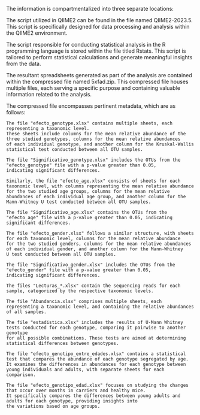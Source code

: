 The information is compartmentalized into three separate locations:

The script utilized in QIIME2 can be found in the file named QIIME2-2023.5. This script is specifically designed for data processing and 
analysis within the QIIME2 environment.

The script responsible for conducting statistical analysis in the R programming language is stored within the file titled Rstats. 
This script is tailored to perform statistical calculations and generate meaningful insights from the data.

The resultant spreadsheets generated as part of the analysis are contained within the compressed file named 5xfad.zip. 
This compressed file houses multiple files, each serving a specific purpose and containing valuable information related to the analysis.

The compressed file encompasses pertinent metadata, which are as follows:

    The file "efecto_genotype.xlsx" contains multiple sheets, each representing a taxonomic level. 
    These sheets include columns for the mean relative abundance of the three studied genotypes, columns for the mean relative abundances 
    of each individual genotype, and another column for the Kruskal-Wallis statistical test conducted between all OTU samples.

    The file "Significativo_genotype.xlsx" includes the OTUs from the "efecto_genotype" file with a p-value greater than 0.05, 
    indicating significant differences.

    Similarly, the file "efecto_age.xlsx" consists of sheets for each taxonomic level, with columns representing the mean relative abundance 
    for the two studied age groups, columns for the mean relative abundances of each individual age group, and another column for the 
    Mann-Whitney U test conducted between all OTU samples.

    The file "Significativo_age.xlsx" contains the OTUs from the "efecto_age" file with a p-value greater than 0.05, indicating significant differences.

    The file "efecto_gender.xlsx" follows a similar structure, with sheets for each taxonomic level, columns for the mean relative abundance 
    for the two studied genders, columns for the mean relative abundances of each individual gender, and another column for the Mann-Whitney
    U test conducted between all OTU samples.

    The file "Significativo_gender.xlsx" includes the OTUs from the "efecto_gender" file with a p-value greater than 0.05, 
    indicating significant differences.

    The files "Lecturas_*.xlsx" contain the sequencing reads for each sample, categorized by the respective taxonomic levels.

    The file "Abundancia.xlsx" comprises multiple sheets, each representing a taxonomic level, and containing the relative abundances of all samples.

    The file "estadistica.xlsx" includes the results of U-Mann Whitney tests conducted for each genotype, comparing it pairwise to another genotype 
    for all possible combinations. These tests are aimed at determining statistical differences between genotypes.

    The file "efecto_genotipo_entre_edades.xlsx" contains a statistical test that compares the abundance of each genotype segregated by age. 
    It examines the differences in abundances for each genotype between young individuals and adults, with separate sheets for each comparison.

    The file "efecto_genotipo_edad.xlsx" focuses on studying the changes that occur over months in carriers and healthy mice. 
    It specifically compares the differences between young adults and adults for each genotype, providing insights into 
    the variations based on age groups.

